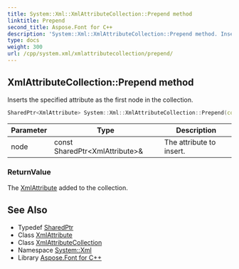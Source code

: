 ```yaml
---
title: System::Xml::XmlAttributeCollection::Prepend method
linktitle: Prepend
second_title: Aspose.Font for C++
description: 'System::Xml::XmlAttributeCollection::Prepend method. Inserts the specified attribute as the first node in the collection in C++.'
type: docs
weight: 300
url: /cpp/system.xml/xmlattributecollection/prepend/
---
```

## XmlAttributeCollection::Prepend method


Inserts the specified attribute as the first node in the collection.

```cpp
SharedPtr<XmlAttribute> System::Xml::XmlAttributeCollection::Prepend(const SharedPtr<XmlAttribute> &node)
```


| Parameter | Type | Description |
| --- | --- | --- |
| node | const SharedPtr\<XmlAttribute\>\& | The attribute to insert. |

### ReturnValue

The [XmlAttribute](../../xmlattribute/) added to the collection.

## See Also

* Typedef [SharedPtr](../../../system/sharedptr/)
* Class [XmlAttribute](../../xmlattribute/)
* Class [XmlAttributeCollection](../)
* Namespace [System::Xml](../../)
* Library [Aspose.Font for C++](../../../)
